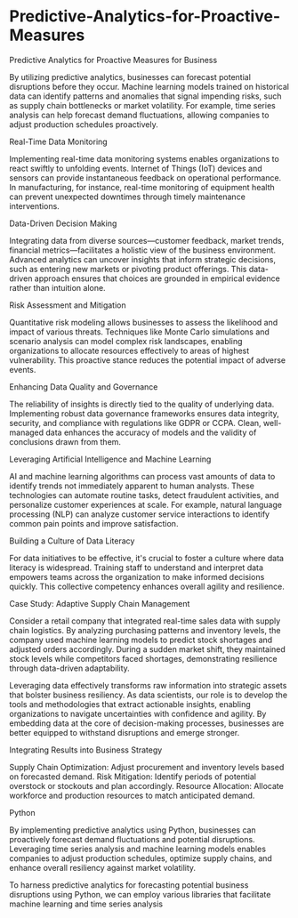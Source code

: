 # Predictive-Analytics-for-Proactive-Measures

Predictive Analytics for Proactive Measures for Business 

By utilizing predictive analytics, businesses can forecast potential disruptions before they occur. Machine learning models trained on historical data can identify patterns and anomalies that signal impending risks, such as supply chain bottlenecks or market volatility. For example, time series analysis can help forecast demand fluctuations, allowing companies to adjust production schedules proactively.

Real-Time Data Monitoring

Implementing real-time data monitoring systems enables organizations to react swiftly to unfolding events. Internet of Things (IoT) devices and sensors can provide instantaneous feedback on operational performance. In manufacturing, for instance, real-time monitoring of equipment health can prevent unexpected downtimes through timely maintenance interventions.

Data-Driven Decision Making

Integrating data from diverse sources—customer feedback, market trends, financial metrics—facilitates a holistic view of the business environment. Advanced analytics can uncover insights that inform strategic decisions, such as entering new markets or pivoting product offerings. This data-driven approach ensures that choices are grounded in empirical evidence rather than intuition alone.

Risk Assessment and Mitigation

Quantitative risk modeling allows businesses to assess the likelihood and impact of various threats. Techniques like Monte Carlo simulations and scenario analysis can model complex risk landscapes, enabling organizations to allocate resources effectively to areas of highest vulnerability. This proactive stance reduces the potential impact of adverse events.

Enhancing Data Quality and Governance

The reliability of insights is directly tied to the quality of underlying data. Implementing robust data governance frameworks ensures data integrity, security, and compliance with regulations like GDPR or CCPA. Clean, well-managed data enhances the accuracy of models and the validity of conclusions drawn from them.

Leveraging Artificial Intelligence and Machine Learning

AI and machine learning algorithms can process vast amounts of data to identify trends not immediately apparent to human analysts. These technologies can automate routine tasks, detect fraudulent activities, and personalize customer experiences at scale. For example, natural language processing (NLP) can analyze customer service interactions to identify common pain points and improve satisfaction.

Building a Culture of Data Literacy

For data initiatives to be effective, it's crucial to foster a culture where data literacy is widespread. Training staff to understand and interpret data empowers teams across the organization to make informed decisions quickly. This collective competency enhances overall agility and resilience.

Case Study: Adaptive Supply Chain Management

Consider a retail company that integrated real-time sales data with supply chain logistics. By analyzing purchasing patterns and inventory levels, the company used machine learning models to predict stock shortages and adjusted orders accordingly. During a sudden market shift, they maintained stock levels while competitors faced shortages, demonstrating resilience through data-driven adaptability.

Leveraging data effectively transforms raw information into strategic assets that bolster business resiliency. As data scientists, our role is to develop the tools and methodologies that extract actionable insights, enabling organizations to navigate uncertainties with confidence and agility. By embedding data at the core of decision-making processes, businesses are better equipped to withstand disruptions and emerge stronger.

Integrating Results into Business Strategy

Supply Chain Optimization: Adjust procurement and inventory levels based on forecasted demand.
Risk Mitigation: Identify periods of potential overstock or stockouts and plan accordingly.
Resource Allocation: Allocate workforce and production resources to match anticipated demand.

Python

By implementing predictive analytics using Python, businesses can proactively forecast demand fluctuations and potential disruptions. Leveraging time series analysis and machine learning models enables companies to adjust production schedules, optimize supply chains, and enhance overall resiliency against market volatility.

To harness predictive analytics for forecasting potential business disruptions using Python, we can employ various libraries that facilitate machine learning and time series analysis


